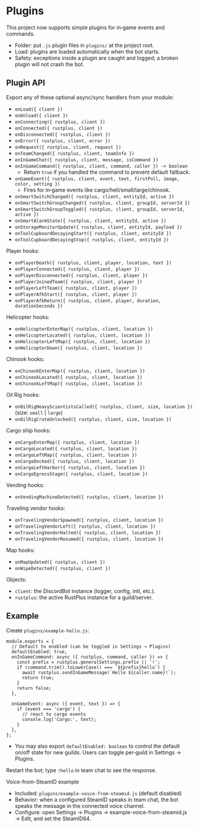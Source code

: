 # Plugins

This project now supports simple plugins for in‑game events and commands.

- Folder: put `.js` plugin files in `plugins/` at the project root.
- Load: plugins are loaded automatically when the bot starts.
- Safety: exceptions inside a plugin are caught and logged; a broken plugin will not crash the bot.

## Plugin API

Export any of these optional async/sync handlers from your module:

- `onLoad({ client })`
- `onUnload({ client })`
- `onConnecting({ rustplus, client })`
- `onConnected({ rustplus, client })`
- `onDisconnected({ rustplus, client })`
- `onError({ rustplus, client, error })`
- `onRequest({ rustplus, client, request })`
- `onTeamChanged({ rustplus, client, teamInfo })`
- `onInGameChat({ rustplus, client, message, isCommand })`
- `onInGameCommand({ rustplus, client, command, caller }) -> boolean`
  - Return `true` if you handled the command to prevent default fallback.
- `onGameEvent({ rustplus, client, event, text, firstPoll, image, color, setting })`
  - Fires for in‑game events like cargo/heli/small/large/chinook.
- `onSmartSwitchChanged({ rustplus, client, entityId, active })`
- `onSmartSwitchGroupChanged({ rustplus, client, groupId, serverId })`
- `onSmartSwitchGroupToggled({ rustplus, client, groupId, serverId, active })`
- `onSmartAlarmState({ rustplus, client, entityId, active })`
- `onStorageMonitorUpdate({ rustplus, client, entityId, payload })`
- `onToolCupboardDecayingStart({ rustplus, client, entityId })`
- `onToolCupboardDecayingStop({ rustplus, client, entityId })`

Player hooks:
- `onPlayerDeath({ rustplus, client, player, location, text })`
- `onPlayerConnected({ rustplus, client, player })`
- `onPlayerDisconnected({ rustplus, client, player })`
- `onPlayerJoinedTeam({ rustplus, client, player })`
- `onPlayerLeftTeam({ rustplus, client, player })`
- `onPlayerAfkStart({ rustplus, client, player })`
- `onPlayerAfkReturn({ rustplus, client, player, duration, durationSeconds })`

Helicopter hooks:
- `onHelicopterEnterMap({ rustplus, client, location })`
- `onHelicopterLocated({ rustplus, client, location })`
- `onHelicopterLeftMap({ rustplus, client, location })`
- `onHelicopterDown({ rustplus, client, location })`

Chinook hooks:
- `onChinookEnterMap({ rustplus, client, location })`
- `onChinookLocated({ rustplus, client, location })`
- `onChinookLeftMap({ rustplus, client, location })`

Oil Rig hooks:
- `onOilRigHeavyScientistsCalled({ rustplus, client, size, location })` (size: `small` | `large`)
- `onOilRigCrateUnlocked({ rustplus, client, size, location })`

Cargo ship hooks:
- `onCargoEnterMap({ rustplus, client, location })`
- `onCargoLocated({ rustplus, client, location })`
- `onCargoLeftMap({ rustplus, client, location })`
- `onCargoDocked({ rustplus, client, location })`
- `onCargoLeftHarbor({ rustplus, client, location })`
- `onCargoEgressStage({ rustplus, client, location })`

Vending hooks:
- `onVendingMachineDetected({ rustplus, client, location })`

Traveling vendor hooks:
- `onTravelingVendorSpawned({ rustplus, client, location })`
- `onTravelingVendorLeft({ rustplus, client, location })`
- `onTravelingVendorHalted({ rustplus, client, location })`
- `onTravelingVendorResumed({ rustplus, client, location })`

Map hooks:
- `onMapUpdated({ rustplus, client })`
- `onWipeDetected({ rustplus, client })`

Objects:
- `client`: the DiscordBot instance (logger, config, intl, etc.).
- `rustplus`: the active RustPlus instance for a guild/server.

## Example

Create `plugins/example-hello.js`:

```
module.exports = {
  // Default to enabled (can be toggled in Settings → Plugins)
  defaultEnabled: true,
  onInGameCommand: async ({ rustplus, command, caller }) => {
    const prefix = rustplus.generalSettings.prefix || '!';
    if (command.trim().toLowerCase() === `${prefix}hello`) {
      await rustplus.sendInGameMessage(`Hello ${caller.name}!`);
      return true;
    }
    return false;
  },

  onGameEvent: async ({ event, text }) => {
    if (event === 'cargo') {
      // react to cargo events
      console.log('Cargo:', text);
    }
  },
};
```
- You may also export `defaultEnabled: boolean` to control the default on/off state for new guilds. Users can toggle per‑guild in Settings → Plugins.

Restart the bot; type `!hello` in team chat to see the response.

Voice-from-SteamID example
- Included: `plugins/example-voice-from-steamid.js` (default disabled)
- Behavior: when a configured SteamID speaks in team chat, the bot speaks the message in the connected voice channel.
- Configure: open Settings → Plugins → example-voice-from-steamid.js → Edit, and set the SteamID64.
